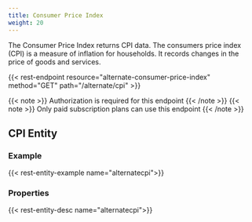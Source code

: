 ```yaml
---
title: Consumer Price Index
weight: 20
---
```


The Consumer Price Index returns CPI data. The consumers price index (CPI) is a measure of inflation for households. 
It records changes in the price of goods and services.

{{< rest-endpoint resource="alternate-consumer-price-index" method="GET" path="/alternate/cpi" >}}

{{< note >}} Authorization is required for this endpoint {{< /note >}}
{{< note >}} Only paid subscription plans can use this endpoint {{< /note >}}

## CPI Entity

### Example
{{< rest-entity-example name="alternatecpi">}}

### Properties
{{< rest-entity-desc name="alternatecpi">}}

